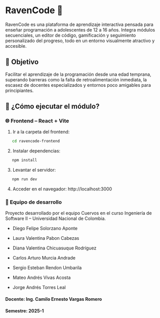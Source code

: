# RavenCode 🦉
RavenCode es una plataforma de aprendizaje interactiva pensada para enseñar programación a adolescentes de 12 a 16 años. Integra módulos secuenciales, un editor de código, gamificación y seguimiento personalizado del progreso, todo en un entorno visualmente atractivo y accesible.

## 🚀 Objetivo

Facilitar el aprendizaje de la programación desde una edad temprana, superando barreras como la falta de retroalimentación inmediata, la escasez de docentes especializados y entornos poco amigables para principiantes.

## 🚀 ¿Cómo ejecutar el módulo?
### 🌐 Frontend – React + Vite
1. Ir a la carpeta del frontend:
```bash
   cd ravencode-frontend
```
2. Instalar dependencias: 
```bash
   npm install
```
3. Levantar el servidor:
```bash
   npm run dev
```
4. Acceder en el navegador:
http://localhost:3000

### 👥 Equipo de desarrollo
Proyecto desarrollado por el equipo Cuervos en el curso Ingeniería de Software II – Universidad Nacional de Colombia.

* Diego Felipe Solorzano Aponte

* Laura Valentina Pabon Cabezas

* Diana Valentina Chicuasuque Rodríguez

* Carlos Arturo Murcia Andrade

* Sergio Esteban Rendon Umbarila

* Mateo Andrés Vivas Acosta

* Jorge Andrés Torres Leal

#### Docente: Ing. Camilo Ernesto Vargas Romero
#### Semestre: 2025-1
